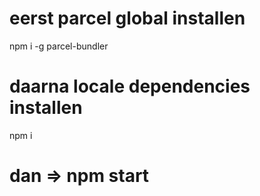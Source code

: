 # eerst parcel global installen

npm i -g parcel-bundler

# daarna locale dependencies installen

npm i

# dan => npm start
